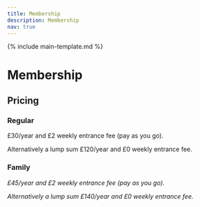 ```yaml
---
title: Membership
description: Membership
nav: true
---
```


{% include main-template.md %}

# Membership

## Pricing

### Regular

£30/year and £2 weekly entrance fee (pay as you go).

Alternatively a lump sum £120/year and £0 weekly entrance fee.

### Family

_£45/year and £2 weekly entrance fee (pay as you go)._

_Alternatively a lump sum £140/year and £0 weekly entrance fee._
